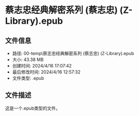 ﻿# 蔡志忠经典解密系列 (蔡志忠) (Z-Library).epub

## 文件信息
- 路径: 00-temp\蔡志忠经典解密系列 (蔡志忠) (Z-Library).epub
- 大小: 43.38 MB
- 创建时间: 2024/4/16 17:07:42
- 最后修改时间: 2024/4/16 12:57:32
- 文件类型: .epub

## 文件描述
这是一个.epub类型的文件。

